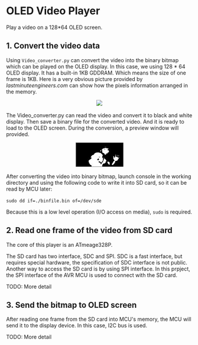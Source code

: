 # OLED Video Player

Play a video on a 128*64 OLED screen.

## 1. Convert the video data

Using ```Video_converter.py``` can convert the video into the binary bitmap which can be played on the OLED display. In this case, we using 128 * 64 OLED display. It has a built-in 1KB GDDRAM. Which means the size of one frame is 1KB. Here is a very obvious picture provided by _lastminuteengineers.com_ can show how the pixels information arranged in the memory.
<p align="center">
  <img src="https://lastminuteengineers.com/wp-content/uploads/arduino/1KB-128x64-OLED-Display-RAM-Memory-Map.png">
</p>
The Video_converter.py can read the video and convert it to black and white display. Then save a binary file for the converted video. And it is ready to load to the OLED screen. During the conversion, a preview window will provided.
<p align="center">
  <img src="/pics/1.JPG">
</p>

After converting the video into binary bitmap, launch console in the working directory and using the following code to write it into SD card, so it can be read by MCU later:

```sudo dd if=./binfile.bin of=/dev/sde```

Because this is a low level operation (I/O access on media), ```sudo``` is required.

## 2. Read one frame of the video from SD card

The core of this player is an ATmeage328P.

The SD card has two interface, SDC and SPI. SDC is a fast interface, but requires special hardware, the specification of SDC interface is not public. Another way to access the SD card is by using SPI interface. In this prpject, the SPI interface of the AVR MCU is used to connect with the SD card.

TODO: More detail

## 3. Send the bitmap to OLED screen

After reading one frame from the SD card into MCU's memory, the MCU will send it to the display device. In this case, I2C bus is used.

TODO: More detail
